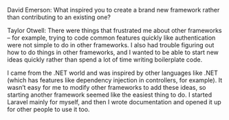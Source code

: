 David Emerson: What inspired you to create a brand new framework rather than contributing to an existing one?

Taylor Otwell: There were things that frustrated me about other frameworks – for example, trying to code common features quickly like authentication were not simple to do in other frameworks. 
I also had trouble figuring out how to do things in other frameworks, and I wanted to be able to start new ideas quickly rather than spend a lot of time writing boilerplate code.

I came from the .NET world and was inspired by other languages like .NET (which has features like dependency injection in controllers, for example). 
It wasn’t easy for me to modify other frameworks to add these ideas, so starting another framework seemed like the easiest thing to do. 
I started Laravel mainly for myself, and then I wrote documentation and opened it up for other people to use it too.